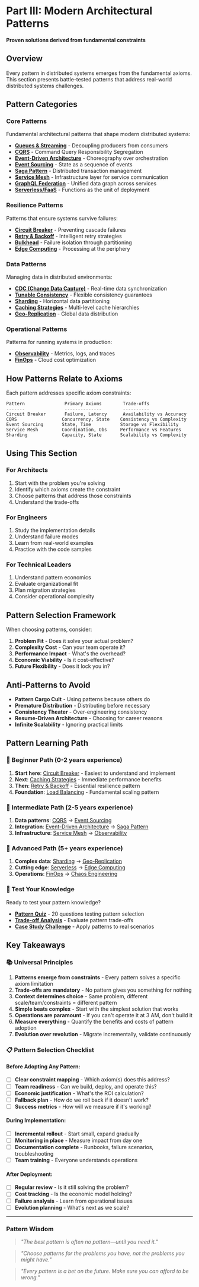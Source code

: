 # Part III: Modern Architectural Patterns

**Proven solutions derived from fundamental constraints**

## Overview

Every pattern in distributed systems emerges from the fundamental axioms. This section presents battle-tested patterns that address real-world distributed systems challenges.

## Pattern Categories

### Core Patterns
Fundamental architectural patterns that shape modern distributed systems:

- **[Queues & Streaming](queues-streaming.md)** - Decoupling producers from consumers
- **[CQRS](cqrs.md)** - Command Query Responsibility Segregation
- **[Event-Driven Architecture](event-driven.md)** - Choreography over orchestration
- **[Event Sourcing](event-sourcing.md)** - State as a sequence of events
- **[Saga Pattern](saga.md)** - Distributed transaction management
- **[Service Mesh](service-mesh.md)** - Infrastructure layer for service communication
- **[GraphQL Federation](graphql-federation.md)** - Unified data graph across services
- **[Serverless/FaaS](serverless-faas.md)** - Functions as the unit of deployment

### Resilience Patterns
Patterns that ensure systems survive failures:

- **[Circuit Breaker](circuit-breaker.md)** - Preventing cascade failures
- **[Retry & Backoff](retry-backoff.md)** - Intelligent retry strategies
- **[Bulkhead](bulkhead.md)** - Failure isolation through partitioning
- **[Edge Computing](edge-computing.md)** - Processing at the periphery

### Data Patterns
Managing data in distributed environments:

- **[CDC (Change Data Capture)](cdc.md)** - Real-time data synchronization
- **[Tunable Consistency](tunable-consistency.md)** - Flexible consistency guarantees
- **[Sharding](sharding.md)** - Horizontal data partitioning
- **[Caching Strategies](caching-strategies.md)** - Multi-level cache hierarchies
- **[Geo-Replication](geo-replication.md)** - Global data distribution

### Operational Patterns
Patterns for running systems in production:

- **[Observability](observability.md)** - Metrics, logs, and traces
- **[FinOps](finops.md)** - Cloud cost optimization

## How Patterns Relate to Axioms

Each pattern addresses specific axiom constraints:

```
Pattern               Primary Axioms        Trade-offs
-------               --------------        ----------
Circuit Breaker       Failure, Latency      Availability vs Accuracy
CQRS                 Concurrency, State    Consistency vs Complexity
Event Sourcing       State, Time           Storage vs Flexibility
Service Mesh         Coordination, Obs     Performance vs Features
Sharding             Capacity, State       Scalability vs Complexity
```

## Using This Section

### For Architects
1. Start with the problem you're solving
2. Identify which axioms create the constraint
3. Choose patterns that address those constraints
4. Understand the trade-offs

### For Engineers
1. Study the implementation details
2. Understand failure modes
3. Learn from real-world examples
4. Practice with the code samples

### For Technical Leaders
1. Understand pattern economics
2. Evaluate organizational fit
3. Plan migration strategies
4. Consider operational complexity

## Pattern Selection Framework

When choosing patterns, consider:

1. **Problem Fit** - Does it solve your actual problem?
2. **Complexity Cost** - Can your team operate it?
3. **Performance Impact** - What's the overhead?
4. **Economic Viability** - Is it cost-effective?
5. **Future Flexibility** - Does it lock you in?

## Anti-Patterns to Avoid

- **Pattern Cargo Cult** - Using patterns because others do
- **Premature Distribution** - Distributing before necessary
- **Consistency Theater** - Over-engineering consistency
- **Resume-Driven Architecture** - Choosing for career reasons
- **Infinite Scalability** - Ignoring practical limits

## Pattern Learning Path

### 🌱 Beginner Path (0-2 years experience)
1. **Start here**: [Circuit Breaker](circuit-breaker.md) - Easiest to understand and implement
2. **Next**: [Caching Strategies](caching-strategies.md) - Immediate performance benefits
3. **Then**: [Retry & Backoff](retry-backoff.md) - Essential resilience pattern
4. **Foundation**: [Load Balancing](load-balancing.md) - Fundamental scaling pattern

### 🌳 Intermediate Path (2-5 years experience)
1. **Data patterns**: [CQRS](cqrs.md) → [Event Sourcing](event-sourcing.md)
2. **Integration**: [Event-Driven Architecture](event-driven.md) → [Saga Pattern](saga.md)
3. **Infrastructure**: [Service Mesh](service-mesh.md) → [Observability](observability.md)

### 🌲 Advanced Path (5+ years experience)
1. **Complex data**: [Sharding](sharding.md) → [Geo-Replication](geo-replication.md)
2. **Cutting edge**: [Serverless](serverless-faas.md) → [Edge Computing](edge-computing.md)
3. **Operations**: [FinOps](finops.md) → [Chaos Engineering](chaos-engineering.md)

### 🧠 Test Your Knowledge

Ready to test your pattern knowledge?
- **[Pattern Quiz](pattern-quiz.md)** - 20 questions testing pattern selection
- **[Trade-off Analysis](trade-off-quiz.md)** - Evaluate pattern trade-offs
- **[Case Study Challenge](case-study-challenge.md)** - Apply patterns to real scenarios

## Key Takeaways

### 📚 Universal Principles

1. **Patterns emerge from constraints** - Every pattern solves a specific axiom limitation
2. **Trade-offs are mandatory** - No pattern gives you something for nothing  
3. **Context determines choice** - Same problem, different scale/team/constraints = different pattern
4. **Simple beats complex** - Start with the simplest solution that works
5. **Operations are paramount** - If you can't operate it at 3 AM, don't build it
6. **Measure everything** - Quantify the benefits and costs of pattern adoption
7. **Evolution over revolution** - Migrate incrementally, validate continuously

### 📋 Pattern Selection Checklist

#### Before Adopting Any Pattern:
- [ ] **Clear constraint mapping** - Which axiom(s) does this address?
- [ ] **Team readiness** - Can we build, deploy, and operate this?
- [ ] **Economic justification** - What's the ROI calculation?
- [ ] **Fallback plan** - How do we roll back if it doesn't work?
- [ ] **Success metrics** - How will we measure if it's working?

#### During Implementation:
- [ ] **Incremental rollout** - Start small, expand gradually
- [ ] **Monitoring in place** - Measure impact from day one
- [ ] **Documentation complete** - Runbooks, failure scenarios, troubleshooting
- [ ] **Team training** - Everyone understands operations

#### After Deployment:
- [ ] **Regular review** - Is it still solving the problem?
- [ ] **Cost tracking** - Is the economic model holding?
- [ ] **Failure analysis** - Learn from operational issues
- [ ] **Evolution planning** - What's next as we scale?

---

### Pattern Wisdom

> *"The best pattern is often no pattern—until you need it."*

> *"Choose patterns for the problems you have, not the problems you might have."*

> *"Every pattern is a bet on the future. Make sure you can afford to be wrong."*